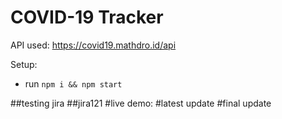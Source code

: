 # COVID-19 Tracker

API used: https://covid19.mathdro.id/api

Setup:
- run ```npm i && npm start```

##testing jira
##jira121
#live demo:
#latest update
#final update
